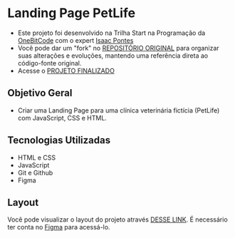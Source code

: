# Landing Page PetLife
- Este projeto foi desenvolvido na Trilha Start na Programação da [OneBitCode](https://www.onebitcode.com) com o expert [Isaac Pontes](https://github.com/isaacpontes)
- Você pode dar um "fork" no [REPOSITÓRIO ORIGINAL](https://github.com/isaacpontes/petlife) para organizar suas alterações e evoluções, mantendo uma referência direta ao código-fonte original.
- Acesse o [PROJETO FINALIZADO](https://hsoaresbianca.github.io/petlife/)

## Objetivo Geral
- Criar uma Landing Page para uma clínica veterinária fictícia (PetLife) com JavaScript, CSS e HTML.

## Tecnologias Utilizadas
- HTML e CSS
- JavaScript
- Git e Github
- Figma

## Layout
Você pode visualizar o layout do projeto através [DESSE LINK](https://www.figma.com/file/ObmGmIUdpg2L4HbgggwcIy/Funil-OBC-Start-2.0?type=design&mode=design&t=9gZQpEcAYYL3yRZh-0). É necessário ter conta no [Figma](https://figma.com) para acessá-lo.
<br>
